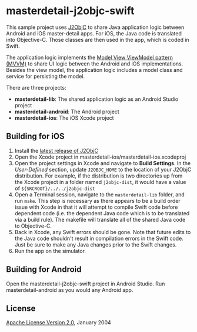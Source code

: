 masterdetail-j2objc-swift
=========================

This sample project uses [J2ObjC](http://j2objc.org) to share Java application logic between Android and iOS master-detail apps. For iOS, the Java code is translated into Objective-C. Those classes are then used in the app, which is coded in Swift.

The application logic implements the [Model View ViewModel pattern (MVVM)](http://en.wikipedia.org/wiki/Model_View_ViewModel) to share UI logic between the Android and iOS implementations. Besides the view model, the application logic includes a model class and service for persisting the model.

There are three projects:

- **masterdetail-lib**: The shared application logic as an Android Studio project
- **masterdetail-android**: The Android project
- **masterdetail-ios**: The iOS Xcode project

Building for iOS
--------

1. Install the [latest release of J2ObjC](https://github.com/google/j2objc/releases)
2. Open the Xcode project in masterdetail-ios/masterdetail-ios.xcodeproj
3. Open the project settings in Xcode and navigate to **Build Settings**. In the *User-Defined* section, update `J2OBJC_HOME` to the location of your J2ObjC distribution. For example, if the distribution is two directories up from the Xcode project in a folder named `j2objc-dist`, it would have a value of `${SRCROOT}/../../j2objc-dist`
4. Open a Terminal session, navigate to the `masterdetail-lib` folder, and run `make`. This step is necessary as there appears to be a build order issue with Xcode in that it will attempt to compile Swift code before dependent code (i.e. the dependent Java code which is to be translated via a build rule). The makefile will translate all of the shared Java code to Objective-C.
5. Back in Xcode, any Swift errors should be gone. Note that future edits to the Java code shouldn't result in compilation errors in the Swift code. Just be sure to make any Java changes prior to the Swift changes.
6. Run the app on the simulator.

Building for Android
--------
Open the masterdetail-j2objc-swift project in Android Studio. Run masterdetail-android as you would any Android app.

License
----
[Apache License Version 2.0](http://www.apache.org/licenses/LICENSE-2.0), January 2004
